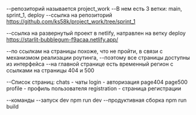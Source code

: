 --репозиторий называется project_work
--В нем есть 3 ветки: main, sprint_1, deploy
--ссылка на репозиторий
https://github.com/ks58k/project_work/tree/sprint_1

--ссылка на развернутый проект в netlify, натравлен на ветку deploy
https://starlit-bubblegum-f9acaa.netlify.app/

--по ссылкам на страницы похоже, что не пройти, в связи с механизмом реализации роутинга, 
--поэтому все страницы доступны из интерфейса
--на главной странице есть временный регион с ссылками на страницы 404 и 500

--Список страниц:
chats - чаты
login - авторизация
page404
page500
profile - профиль пользователя
registration - страница регистрации

--команды
--запуск dev
npm run dev
--продуктивная сборка 
npm run build

